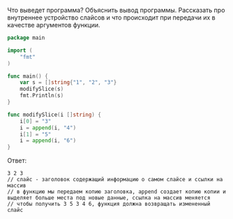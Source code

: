 Что выведет программа? Объяснить вывод программы. Рассказать про внутреннее устройство слайсов и что происходит при передачи их в качестве аргументов функции.

```go
package main

import (
	"fmt"
)

func main() {
	var s = []string{"1", "2", "3"}
	modifySlice(s)
	fmt.Println(s)
}

func modifySlice(i []string) {
	i[0] = "3"
	i = append(i, "4")
	i[1] = "5"
	i = append(i, "6")
}
```

Ответ:
```
3 2 3
// слайс - заголовок содержащий информацию о самом слайсе и ссылки на массив
// в функцию мы передаем копию заголовка, append создает копию копии и выделяет больше места под новые данные, ссылка на массив меняется
// чтобы получить 3 5 3 4 6, функция должна возвращать измененный слайс
```
